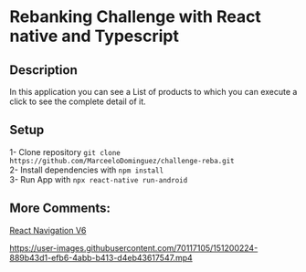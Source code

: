 # Rebanking Challenge with React native and Typescript

## Description 
In this application you can see a List of products to which you can execute a click to see the complete detail of it.

## Setup
1- Clone repository `git clone https://github.com/MarceeloDominguez/challenge-reba.git`</br>
2- Install dependencies with `npm install` </br>
3- Run App with  `npx react-native run-android`

## More Comments:

[React Navigation V6](https://reactnavigation.org/docs/getting-started/) <br>

https://user-images.githubusercontent.com/70117105/151200224-889b43d1-efb6-4abb-b413-d4eb43617547.mp4

